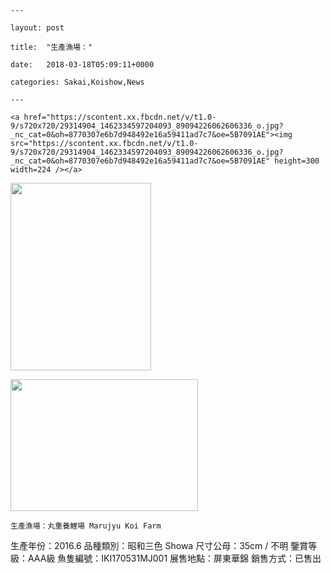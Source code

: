 
    --- 

    layout: post 

    title:  "生產漁場：" 

    date:   2018-03-18T05:09:11+0000 

    categories: Sakai,Koishow,News 

    --- 

    <a href="https://scontent.xx.fbcdn.net/v/t1.0-9/s720x720/29314904_1462334597204093_89094226062606336_o.jpg?_nc_cat=0&oh=8770307e6b7d948492e16a59411ad7c7&oe=5B7091AE"><img src="https://scontent.xx.fbcdn.net/v/t1.0-9/s720x720/29314904_1462334597204093_89094226062606336_o.jpg?_nc_cat=0&oh=8770307e6b7d948492e16a59411ad7c7&oe=5B7091AE" height=300 width=224 /></a> 

<a href="https://scontent.xx.fbcdn.net/v/t1.0-9/s720x720/29339811_1462334627204090_1036108036357226496_n.jpg?_nc_cat=0&oh=df09005f8d7cc4d77a8a1cdcb984ba8d&oe=5B662291"><img src="https://scontent.xx.fbcdn.net/v/t1.0-9/s720x720/29339811_1462334627204090_1036108036357226496_n.jpg?_nc_cat=0&oh=df09005f8d7cc4d77a8a1cdcb984ba8d&oe=5B662291" height=300 width=225 /></a> 

<a href="https://scontent.xx.fbcdn.net/v/t1.0-9/s720x720/29366280_1462334713870748_1199219946387668992_o.jpg?_nc_cat=0&oh=31bf6b35f49f3269f0ed04990bd5a71a&oe=5B6A5FF4"><img src="https://scontent.xx.fbcdn.net/v/t1.0-9/s720x720/29366280_1462334713870748_1199219946387668992_o.jpg?_nc_cat=0&oh=31bf6b35f49f3269f0ed04990bd5a71a&oe=5B6A5FF4" height=211 width=300 /></a> 
 

    

    生產漁場：丸重養鯉場 Marujyu Koi Farm
生產年份：2016.6
品種類別：昭和三色 Showa
尺寸公母：35cm / 不明
鑒賞等級：AAA級
魚隻編號：IKI170531MJ001
展售地點：屏東華錦
銷售方式：已售出
    

    